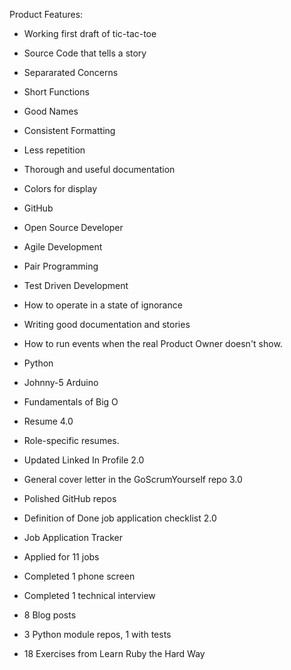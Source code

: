 Product Features:

- Working first draft of tic-tac-toe
 - Source Code that tells a story
 - Separarated Concerns
 - Short Functions
 - Good Names
 - Consistent Formatting
 - Less repetition
 - Thorough and useful documentation
 - Colors for display


- GitHub
- Open Source Developer
- Agile Development
- Pair Programming
- Test Driven Development
- How to operate in a state of ignorance
- Writing good documentation and stories
- How to run events when the real Product Owner doesn't show.
- Python
- Johnny-5 Arduino
- Fundamentals of Big O

- Resume 4.0
- Role-specific resumes.
- Updated Linked In Profile 2.0
- General cover letter in the GoScrumYourself repo 3.0
- Polished GitHub repos
- Definition of Done job application checklist 2.0
- Job Application Tracker
- Applied for 11 jobs
- Completed 1 phone screen
- Completed 1 technical interview
- 8 Blog posts
- 3 Python module repos, 1 with tests
- 18 Exercises from Learn Ruby the Hard Way
